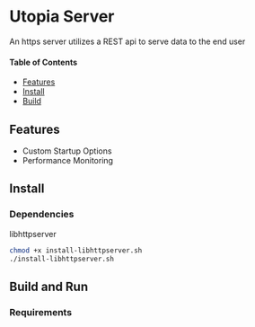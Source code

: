 # Utopia Server
An https server utilizes a REST api to serve data to the end user

#### Table of Contents
- [Features](#features)
- [Install](#install)
- [Build](#build-and-run)

## Features
- Custom Startup Options
- Performance Monitoring

## Install
### Dependencies
libhttpserver
```bash
chmod +x install-libhttpserver.sh
./install-libhttpserver.sh
```

## Build and Run
### Requirements
